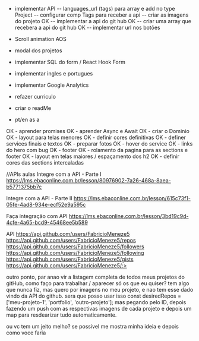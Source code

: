 - implementar API
  -- languages_url (tags) para array e add no type Project
  -- configurar comp Tags para receber a api
  -- criar as imagens do projeto
  OK -- implementar a api do git hub
  OK -- criar uma array que recebera a api do git hub
  OK -- implementar url nos botões

- Scroll animation AOS
- modal dos projetos
- implementar SQL do form / React Hook Form
- implementar ingles e portugues
- implementar Google Analytics
- refazer curriculo
- criar o readMe
- pt/en as a

OK - aprender promises
OK - aprender Async e Await
OK - criar o Dominio
OK - layout para telas menores
OK - definir cores definitivas
OK - definer services finais e textos
OK - preparar fotos
OK - hover do service
OK - links do hero com bug
OK - footer
OK - rolamento da pagina para as sections e footer
OK - layout em telas maiores / espaçamento dos h2
OK - definir cores das sections intercaladas

//APIs aulas
Integre com a API - Parte I
https://lms.ebaconline.com.br/lesson/80976902-7a26-468a-8aea-b5771375bb7c

Integre com a API - Parte II
https://lms.ebaconline.com.br/lesson/615c73f1-05fe-4ad8-934e-ecf52e9a595c

Faça integração com API
https://lms.ebaconline.com.br/lesson/3bd19c9d-4cfe-4a65-bcd9-45468ee5b589

API
https://api.github.com/users/FabricioMeneze5
https://api.github.com/users/FabricioMeneze5/repos
https://api.github.com/users/FabricioMeneze5/followers
https://api.github.com/users/FabricioMeneze5/following
https://api.github.com/users/FabricioMeneze5/gists
https://api.github.com/users/FabricioMeneze5/:>

outro ponto, par anao vir a listagem completa de todos meus projetos do gitHub, como faço para trabalhar / aparecer só os que eu quiser?
tem algo que nunca fiz, mas quero por imagens no meu projeto, e nao tem esse dado vindo da API do github.
sera que posso usar isso
const desiredRepos = ['meu-projeto-1', 'portfolio', 'outro-projeto'];
mas pegando pelo ID, depois fazendo um push com as respectivas imagens de cada projeto e depois um map para resdearizar tudo automaticamente.

ou vc tem um jeito melho?
se possivel me mostra minha ideia e depois como voce faria
